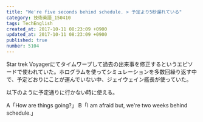 ```yaml
---
title: "We're five seconds behind schedule. > 予定より5秒遅れている"
category: 技術英語_150410
tags: TechEnglish
created_at: 2017-10-11 08:23:09 +0900
updated_at: 2017-10-11 08:23:09 +0900
published: true
number: 5104
---
```


Star trek Voyagerにてタイムワープして過去の出来事を修正するというエピソードで使われていた。ホログラムを使ってシミュレーションを多数回繰り返す中で、予定どおりにことが運んでいない中、ジェイウェイン艦長が使っていた。

以下のように予定通りに行かない時に使える。

A「How are things going?」
B「I am afraid but, we're two weeks behind schedule.」


